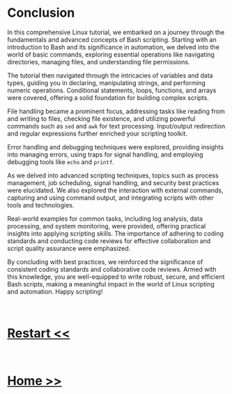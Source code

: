 # Conclusion

In this comprehensive Linux tutorial, we embarked on a journey through the fundamentals and advanced concepts of Bash scripting. Starting with an introduction to Bash and its significance in automation, we delved into the world of basic commands, exploring essential operations like navigating directories, managing files, and understanding file permissions.

The tutorial then navigated through the intricacies of variables and data types, guiding you in declaring, manipulating strings, and performing numeric operations. Conditional statements, loops, functions, and arrays were covered, offering a solid foundation for building complex scripts.

File handling became a prominent focus, addressing tasks like reading from and writing to files, checking file existence, and utilizing powerful commands such as `sed` and `awk` for text processing. Input/output redirection and regular expressions further enriched your scripting toolkit.

Error handling and debugging techniques were explored, providing insights into managing errors, using traps for signal handling, and employing debugging tools like `echo` and `printf`.

As we delved into advanced scripting techniques, topics such as process management, job scheduling, signal handling, and security best practices were elucidated. We also explored the interaction with external commands, capturing and using command output, and integrating scripts with other tools and technologies.

Real-world examples for common tasks, including log analysis, data processing, and system monitoring, were provided, offering practical insights into applying scripting skills. The importance of adhering to coding standards and conducting code reviews for effective collaboration and script quality assurance were emphasized.

By concluding with best practices, we reinforced the significance of consistent coding standards and collaborative code reviews. Armed with this knowledge, you are well-equipped to write robust, secure, and efficient Bash scripts, making a meaningful impact in the world of Linux scripting and automation. Happy scripting!

<br>

# [Restart <<](https://github.com/hegdepavankumar/bash-scripting-tutorial/blob/main/Tutorial-Files/01.Introduction-to-Bash/01.What%20is%20Bash.md)  

<br>

# [Home >>](https://github.com/hegdepavankumar/bash-scripting-tutorial)
